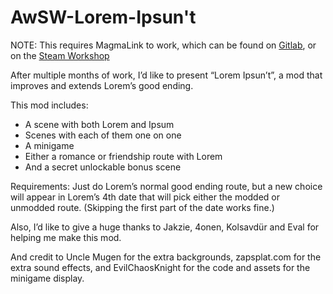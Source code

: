 # AwSW-Lorem-Ipsun't

NOTE: This requires MagmaLink to work, which can be found on [Gitlab](https://gitlab.com/jakzie2/awsw-magmalink), or on the [Steam Workshop](https://steamcommunity.com/sharedfiles/filedetails/?id=2594080243)

After multiple months of work, I’d like to present “Lorem Ipsun’t”, a mod that improves and extends Lorem’s good ending.

This mod includes:
+ A scene with both Lorem and Ipsum
+ Scenes with each of them one on one
+ A minigame
+ Either a romance or friendship route with Lorem
+ And a secret unlockable bonus scene


Requirements:
Just do Lorem’s normal good ending route, but a new choice will appear in Lorem’s 4th date that will pick either the modded or unmodded route. (Skipping the first part of the date works fine.)


Also, I’d like to give a huge thanks to Jakzie, 4onen, Kolsavdür and Eval for helping me make this mod.

And credit to Uncle Mugen for the extra backgrounds, zapsplat.com for the extra sound effects, and EvilChaosKnight for the code and assets for the minigame display.
